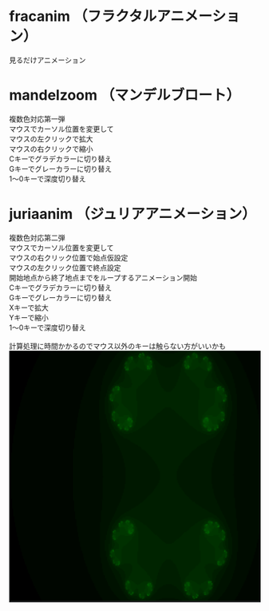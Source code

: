 # fracanim （フラクタルアニメーション）
見るだけアニメーション<BR>

# mandelzoom （マンデルブロート）
複数色対応第一弾<BR>
マウスでカーソル位置を変更して<BR>
マウスの左クリックで拡大<BR>
マウスの右クリックで縮小<BR>
Cキーでグラデカラーに切り替え<BR>
Gキーでグレーカラーに切り替え<BR>
1～0キーで深度切り替え<BR>

# juriaanim （ジュリアアニメーション）
複数色対応第二弾<BR>
マウスでカーソル位置を変更して<BR>
マウスの右クリック位置で始点仮設定<BR>
マウスの左クリック位置で終点設定<BR>
開始地点から終了地点までをループするアニメーション開始<BR>
Cキーでグラデカラーに切り替え<BR>
Gキーでグレーカラーに切り替え<BR>
Xキーで拡大<BR>
Yキーで縮小<BR>
1～0キーで深度切り替え<BR>
<BR>
計算処理に時間かかるのでマウス以外のキーは触らない方がいいかも<BR>
![GIF](juriaanim.gif)
